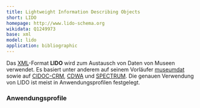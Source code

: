 ```yaml
---
title: Lightweight Information Describing Objects
short: LIDO
homepage: http://www.lido-schema.org
wikidata: Q1249973
base: xml
model: lido
application: bibliographic
---
```


Das [XML](xml)-Format **LIDO** wird zum Austausch von Daten von Museen
verwendet. Es basiert unter anderem auf seinem Vorläufer [museumdat](museumdat)
sowie auf [CIDOC-CRM](cidoc-crm), [CDWA](cdwa) und [SPECTRUM](spectrum).  Die
genauen Verwendung von LIDO ist meist in Anwendungsprofilen festgelegt.

### Anwendungsprofile

<list-formats profiles="lido"/>
